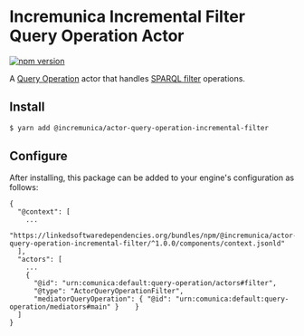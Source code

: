 # Incremunica Incremental Filter Query Operation Actor

[![npm version](https://badge.fury.io/js/@incremunica%2Factor-query-operation-incremental-filter.svg)](https://badge.fury.io/js/@incremunica%2Factor-query-operation-incremental-filter)

A [Query Operation](https://github.com/comunica/comunica/tree/master/packages/bus-query-operation) actor that handles [SPARQL filter](https://www.w3.org/TR/sparql11-query/#evaluation) operations.

## Install

```bash
$ yarn add @incremunica/actor-query-operation-incremental-filter
```

## Configure

After installing, this package can be added to your engine's configuration as follows:
```text
{
  "@context": [
    ...
    "https://linkedsoftwaredependencies.org/bundles/npm/@incremunica/actor-query-operation-incremental-filter/^1.0.0/components/context.jsonld"  
  ],
  "actors": [
    ...
    {
      "@id": "urn:comunica:default:query-operation/actors#filter",
      "@type": "ActorQueryOperationFilter",
      "mediatorQueryOperation": { "@id": "urn:comunica:default:query-operation/mediators#main" }    }
  ]
}
```
